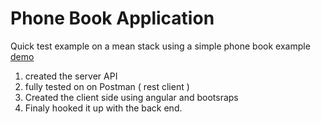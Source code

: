 # Phone Book Application
Quick test example on a mean stack using a simple phone book example [demo](http://myxperiment.uk:3000/)

1. created the server API
2. fully tested on on Postman ( rest client )
3. Created the client side using angular and bootsraps
4. Finaly hooked it up with the back end.
